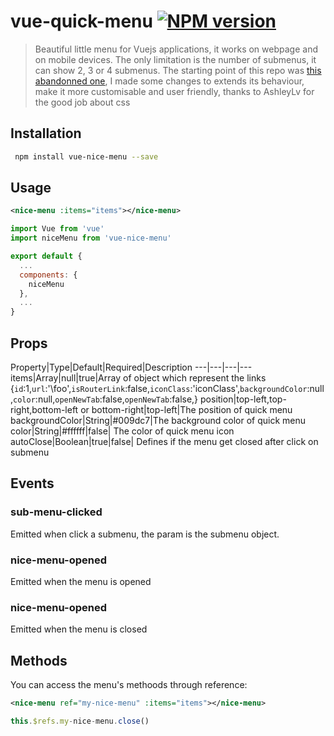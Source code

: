 # vue-quick-menu [![NPM version](https://img.shields.io/npm/v/vue-nice-menu.svg)](https://www.npmjs.com/package/vue-nice-menu)

> Beautiful little menu for Vuejs applications, it works on webpage and on mobile devices. The only limitation is the number of submenus, it can show 2, 3 or 4 submenus.
> The starting point of this repo was 
[this abandonned one](https://github.com/AshleyLv/vue-quick-menu/blob/master/README.md),
> I made some changes to extends its behaviour, make it more customisable and user friendly, thanks to AshleyLv for the good job about css

## Installation

``` bash
 npm install vue-nice-menu --save
```

## Usage
``` xml
<nice-menu :items="items"></nice-menu>
```

``` javascript
import Vue from 'vue'
import niceMenu from 'vue-nice-menu'

export default {
  ...
  components: {
    niceMenu
  },
  ...
}
```
## Props

Property|Type|Default|Required|Description
---|---|---|---
items|Array|null|true|Array of object which represent the links {`id`:1,`url`:'\foo',`isRouterLink`:false,`iconClass`:'iconClass',`backgroundColor`:null,`color`:null,`openNewTab`:false,`openNewTab`:false,}
position|top-left,top-right,bottom-left or bottom-right|top-left|The position of quick menu
backgroundColor|String|#009dc7|The background color of quick menu
color|String|#ffffff|false| The color of quick menu icon
autoClose|Boolean|true|false| Defines if the menu get closed after click on submenu


## Events

### sub-menu-clicked
Emitted when click a submenu, the param is the submenu object.
### nice-menu-opened
Emitted when the menu is opened
### nice-menu-opened
Emitted when the menu is closed

## Methods

You can access the menu's methoods through reference:

``` xml
<nice-menu ref="my-nice-menu" :items="items"></nice-menu>
```
``` javascript
this.$refs.my-nice-menu.close()
```